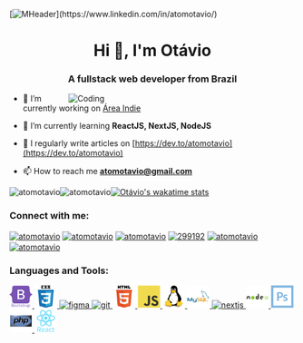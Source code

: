 [![MHeader](https://1.bp.blogspot.com/-7A4WynwLsM...)](https://www.linkedin.com/in/atomotavio/)
<h1 align="center">Hi 👋, I'm Otávio</h1>
<h3 align="center">A fullstack web developer from Brazil</h3>

<img align="right" alt="Coding" width="400" src="https://data.whicdn.com/images/271624292/original.gif">

- 🔭 I’m currently working on [Área Indie](https://www.areaindie.tech/)

- 🌱 I’m currently learning **ReactJS, NextJS, NodeJS**

- 📝 I regularly write articles on [https://dev.to/atomotavio](https://dev.to/atomotavio)

- 📫 How to reach me **atomotavio@gmail.com**

<p><img align="left" src="https://github-readme-stats.vercel.app/api/top-langs?username=atomotavio&show_icons=true&locale=en&layout=compact&theme=radical" alt="atomotavio" /></p>

<p><img align="left" src="https://github-readme-stats.vercel.app/api?username=atomotavio&show_icons=true&locale=en&theme=radical" alt="atomotavio" /></p>

[![Otávio's wakatime stats](https://github-readme-stats.vercel.app/api/wakatime?username=atomotavio&theme=radical)](https://github.com/anuraghazra/github-readme-stats)

<h3 align="left">Connect with me:</h3>
<p align="left">
<a href="https://dev.to/atomotavio" target="blank"><img align="center" src="https://raw.githubusercontent.com/rahuldkjain/github-profile-readme-generator/master/src/images/icons/Social/devto.svg" alt="atomotavio" height="30" width="40" /></a>
<a href="https://twitter.com/atomotavio" target="blank"><img align="center" src="https://raw.githubusercontent.com/rahuldkjain/github-profile-readme-generator/master/src/images/icons/Social/twitter.svg" alt="atomotavio" height="30" width="40" /></a>
<a href="https://linkedin.com/in/atomotavio" target="blank"><img align="center" src="https://raw.githubusercontent.com/rahuldkjain/github-profile-readme-generator/master/src/images/icons/Social/linked-in-alt.svg" alt="atomotavio" height="30" width="40" /></a>
<a href="https://stackoverflow.com/users/299192" target="blank"><img align="center" src="https://raw.githubusercontent.com/rahuldkjain/github-profile-readme-generator/master/src/images/icons/Social/stack-overflow.svg" alt="299192" height="30" width="40" /></a>
<a href="https://instagram.com/atomotavio" target="blank"><img align="center" src="https://raw.githubusercontent.com/rahuldkjain/github-profile-readme-generator/master/src/images/icons/Social/instagram.svg" alt="atomotavio" height="30" width="40" /></a>
<a href="https://www.youtube.com/c/atomotavio" target="blank"><img align="center" src="https://raw.githubusercontent.com/rahuldkjain/github-profile-readme-generator/master/src/images/icons/Social/youtube.svg" alt="atomotavio" height="30" width="40" /></a>
</p>

<h3 align="left">Languages and Tools:</h3>
<p align="left"> <a href="https://getbootstrap.com" target="_blank" rel="noreferrer"> <img src="https://raw.githubusercontent.com/devicons/devicon/master/icons/bootstrap/bootstrap-plain-wordmark.svg" alt="bootstrap" width="40" height="40"/> </a> <a href="https://www.w3schools.com/css/" target="_blank" rel="noreferrer"> <img src="https://raw.githubusercontent.com/devicons/devicon/master/icons/css3/css3-original-wordmark.svg" alt="css3" width="40" height="40"/> </a> <a href="https://www.figma.com/" target="_blank" rel="noreferrer"> <img src="https://www.vectorlogo.zone/logos/figma/figma-icon.svg" alt="figma" width="40" height="40"/> </a> <a href="https://git-scm.com/" target="_blank" rel="noreferrer"> <img src="https://www.vectorlogo.zone/logos/git-scm/git-scm-icon.svg" alt="git" width="40" height="40"/> </a> <a href="https://www.w3.org/html/" target="_blank" rel="noreferrer"> <img src="https://raw.githubusercontent.com/devicons/devicon/master/icons/html5/html5-original-wordmark.svg" alt="html5" width="40" height="40"/> </a> <a href="https://developer.mozilla.org/en-US/docs/Web/JavaScript" target="_blank" rel="noreferrer"> <img src="https://raw.githubusercontent.com/devicons/devicon/master/icons/javascript/javascript-original.svg" alt="javascript" width="40" height="40"/> </a> <a href="https://www.linux.org/" target="_blank" rel="noreferrer"> <img src="https://raw.githubusercontent.com/devicons/devicon/master/icons/linux/linux-original.svg" alt="linux" width="40" height="40"/> </a> <a href="https://www.mysql.com/" target="_blank" rel="noreferrer"> <img src="https://raw.githubusercontent.com/devicons/devicon/master/icons/mysql/mysql-original-wordmark.svg" alt="mysql" width="40" height="40"/> </a> <a href="https://nextjs.org/" target="_blank" rel="noreferrer"> <img src="https://cdn.worldvectorlogo.com/logos/nextjs-2.svg" alt="nextjs" width="40" height="40"/> </a> <a href="https://nodejs.org" target="_blank" rel="noreferrer"> <img src="https://raw.githubusercontent.com/devicons/devicon/master/icons/nodejs/nodejs-original-wordmark.svg" alt="nodejs" width="40" height="40"/> </a> <a href="https://www.photoshop.com/en" target="_blank" rel="noreferrer"> <img src="https://raw.githubusercontent.com/devicons/devicon/master/icons/photoshop/photoshop-line.svg" alt="photoshop" width="40" height="40"/> </a> <a href="https://www.php.net" target="_blank" rel="noreferrer"> <img src="https://raw.githubusercontent.com/devicons/devicon/master/icons/php/php-original.svg" alt="php" width="40" height="40"/> </a> <a href="https://reactjs.org/" target="_blank" rel="noreferrer"> <img src="https://raw.githubusercontent.com/devicons/devicon/master/icons/react/react-original-wordmark.svg" alt="react" width="40" height="40"/> </a> </p>
